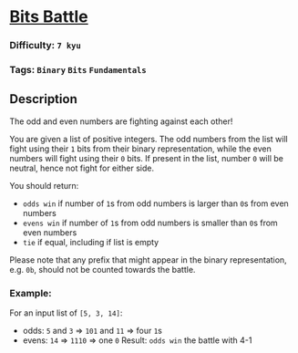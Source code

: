 # [Bits Battle](https://www.codewars.com/kata/58856a06760b85c4e6000055)

### Difficulty: `7 kyu`

### Tags: `Binary` `Bits` `Fundamentals`

## Description

The odd and even numbers are fighting against each other!

You are given a list of positive integers. The odd numbers from the list will fight using their `1` bits from their binary representation, while the even numbers will fight using their `0` bits. If present in the list, number `0` will be neutral, hence not fight for either side.

You should return:

- `odds win` if number of `1`s from odd numbers is larger than `0`s from even numbers
- `evens win` if number of `1`s from odd numbers is smaller than `0`s from even numbers
- `tie` if equal, including if list is empty

Please note that any prefix that might appear in the binary representation, e.g. `0b`, should not be counted towards the battle.

### Example:
For an input list of `[5, 3, 14]`:

- odds: `5` and `3` => `101` and `11` => four `1`s
- evens: `14` => `1110` => one `0`
Result: `odds win` the battle with 4-1
